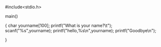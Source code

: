 #include<stdio.h>

main()

{
      char yourname[100];
      printf("What is your name?\t");
      scanf("%s",yourname);
      printf("hello,%s\n",yourname);
      printf("Goodbye\n");

}
